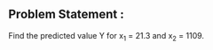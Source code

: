 ## Problem Statement :
Find the predicted value Y for x<sub>1</sub> = 21.3 and x<sub>2</sub> = 1109.
